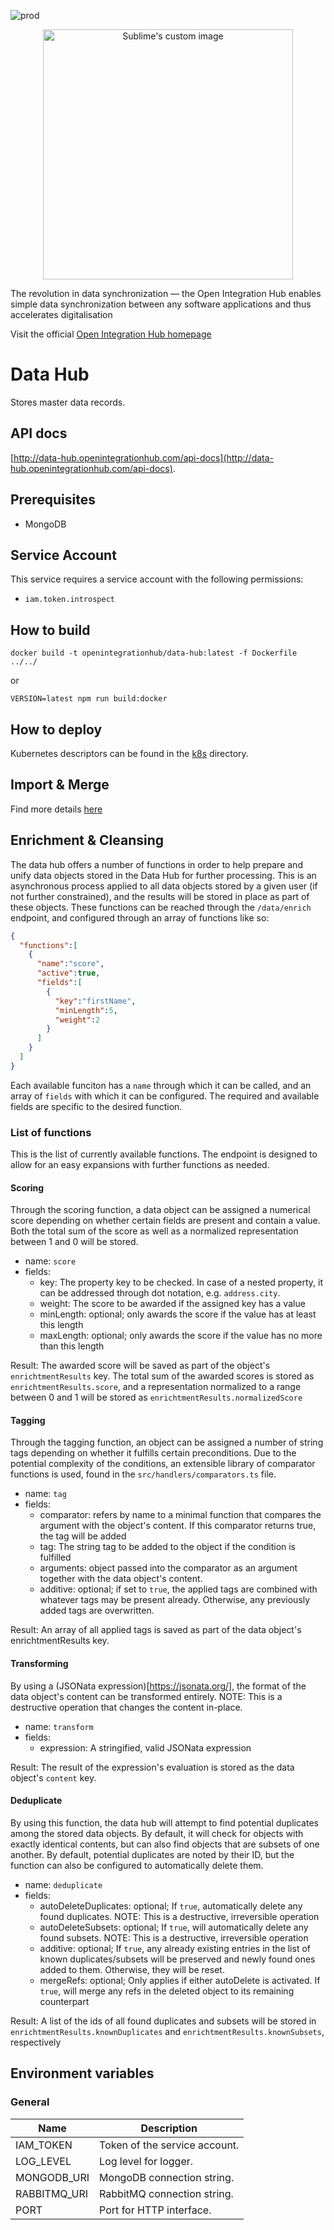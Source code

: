 ![prod](https://img.shields.io/badge/Status-Production-brightgreen.svg)

<p align="center">
  <img src="https://github.com/openintegrationhub/openintegrationhub/blob/master/Assets/medium-oih-einzeilig-zentriert.jpg" alt="Sublime's custom image" width="400"/>
</p>

The revolution in data synchronization — the Open Integration Hub enables simple data synchronization between any software applications and thus accelerates digitalisation

Visit the official [Open Integration Hub homepage](https://www.openintegrationhub.org/)

# Data Hub

Stores master data records.

## API docs

[http://data-hub.openintegrationhub.com/api-docs](http://data-hub.openintegrationhub.com/api-docs).

## Prerequisites

- MongoDB

## Service Account

This service requires a service account with the following permissions:

- `iam.token.introspect`

## How to build

```docker
docker build -t openintegrationhub/data-hub:latest -f Dockerfile ../../
```

or

```npm
VERSION=latest npm run build:docker
```

## How to deploy

Kubernetes descriptors can be found in the [k8s](./k8s) directory.

## Import & Merge

Find more details [here](./src/minhash-poc/README.md)

## Enrichment & Cleansing

The data hub offers a number of functions in order to help prepare and unify data objects stored in the Data Hub for further processing. This is an asynchronous process applied to all data objects stored by a given user (if not further constrained), and the results will be stored in place as part of these objects. These functions can be reached through the `/data/enrich` endpoint, and configured through an array of functions like so:

```json
{
  "functions":[
    {
      "name":"score",
      "active":true,
      "fields":[
        {
          "key":"firstName",
          "minLength":5,
          "weight":2
        }
      ]
    }
  ]
}
```

Each available funciton has a `name` through which it can be called, and an array of `fields` with which it can be configured. The required and available fields are specific to the desired function.

### List of functions
This is the list of currently available functions. The endpoint is designed to allow for an easy expansions with further functions as needed.

#### Scoring

Through the scoring function, a data object can be assigned a numerical score depending on whether certain fields are present and contain a value. Both the total sum of the score as well as a normalized representation between 1 and 0 will be stored.

- name: `score`
- fields:
    - key: The property key to be checked. In case of a nested property, it can be addressed through dot notation, e.g. `address.city`.
    - weight: The score to be awarded if the assigned key has a value
    - minLength: optional; only awards the score if the value has at least this length
    - maxLength: optional; only awards the score if the value has no more than this length

Result: The awarded score will be saved as part of the object's `enrichtmentResults` key. The total sum of the awarded scores is stored as `enrichtmentResults.score`, and a representation normalized to a range between 0 and 1 will be stored as `enrichtmentResults.normalizedScore`


#### Tagging

Through the tagging function, an object can be assigned a number of string tags depending on whether it fulfills certain preconditions. Due to the potential complexity of the conditions, an extensible library of comparator functions is used, found in the `src/handlers/comparators.ts` file.

- name: `tag`
- fields:
    - comparator: refers by name to a minimal function that compares the argument with the object's content. If this comparator returns true, the tag will be added
    - tag: The string tag to be added to the object if the condition is fulfilled
    - arguments: object passed into the comparator as an argument together with the data object's content.
    - additive: optional; if set to `true`, the applied tags are combined with whatever tags may be present already. Otherwise, any previously added tags are overwritten.

Result: An array of all applied tags is saved as part of the data object's enrichtmentResults key.

#### Transforming

By using a (JSONata expression)[https://jsonata.org/], the format of the data object's content can be transformed entirely. NOTE: This is a destructive operation that changes the content in-place.

- name: `transform`
- fields:
    - expression: A stringified, valid JSONata expression

Result: The result of the expression's evaluation is stored as the data object's `content` key.

#### Deduplicate

By using this function, the data hub will attempt to find potential duplicates among the stored data objects. By default, it will check for objects with exactly identical contents, but can also find objects that are subsets of one another. By default, potential duplicates are noted by their ID, but the function can also be configured to automatically delete them.

- name: `deduplicate`
- fields:
    - autoDeleteDuplicates: optional; If `true`, automatically delete any found duplicates. NOTE: This is a destructive, irreversible operation
    - autoDeleteSubsets: optional; If `true`, will automatically delete any found subsets. NOTE: This is a destructive, irreversible operation
    - additive: optional; If `true`, any already existing entries in the list of known duplicates/subsets will be preserved and newly found ones added to them. Otherwise, they will be reset.
    - mergeRefs: optional; Only applies if either autoDelete is activated. If `true`, will merge any refs in the deleted object to its remaining counterpart

Result: A list of the ids of all found duplicates and subsets will be stored in `enrichtmentResults.knownDuplicates` and `enrichtmentResults.knownSubsets`, respectively



## Environment variables

### General

| Name         | Description                   |
| ------------ | ----------------------------- |
| IAM_TOKEN    | Token of the service account. |
| LOG_LEVEL    | Log level for logger.         |
| MONGODB_URI  | MongoDB connection string.    |
| RABBITMQ_URI | RabbitMQ connection string.   |
| PORT         | Port for HTTP interface.      |
